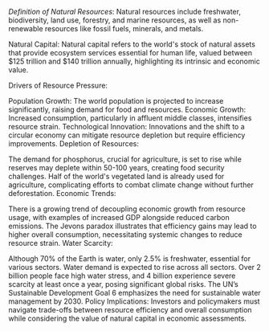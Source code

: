 *Definition of Natural Resources*: Natural resources include freshwater, biodiversity, land use, forestry, and marine resources, as well as non-renewable resources like fossil fuels, minerals, and metals.

Natural Capital: Natural capital refers to the world's stock of natural assets that provide ecosystem services essential for human life, valued between $125 trillion and $140 trillion annually, highlighting its intrinsic and economic value.

Drivers of Resource Pressure:

Population Growth: The world population is projected to increase significantly, raising demand for food and resources.
Economic Growth: Increased consumption, particularly in affluent middle classes, intensifies resource strain.
Technological Innovation: Innovations and the shift to a circular economy can mitigate resource depletion but require efficiency improvements.
Depletion of Resources:

The demand for phosphorus, crucial for agriculture, is set to rise while reserves may deplete within 50-100 years, creating food security challenges.
Half of the world's vegetated land is already used for agriculture, complicating efforts to combat climate change without further deforestation.
Economic Trends:

There is a growing trend of decoupling economic growth from resource usage, with examples of increased GDP alongside reduced carbon emissions.
The Jevons paradox illustrates that efficiency gains may lead to higher overall consumption, necessitating systemic changes to reduce resource strain.
Water Scarcity:

Although 70% of the Earth is water, only 2.5% is freshwater, essential for various sectors. Water demand is expected to rise across all sectors.
Over 2 billion people face high water stress, and 4 billion experience severe scarcity at least once a year, posing significant global risks.
The UN’s Sustainable Development Goal 6 emphasizes the need for sustainable water management by 2030.
Policy Implications: Investors and policymakers must navigate trade-offs between resource efficiency and overall consumption while considering the value of natural capital in economic assessments.
